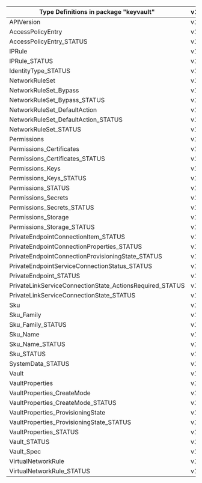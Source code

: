 | Type Definitions in package "keyvault"                   | v1api20210401preview |
|----------------------------------------------------------|----------------------|
| APIVersion                                               | v1api20210401preview |
| AccessPolicyEntry                                        | v1api20210401preview |
| AccessPolicyEntry_STATUS                                 | v1api20210401preview |
| IPRule                                                   | v1api20210401preview |
| IPRule_STATUS                                            | v1api20210401preview |
| IdentityType_STATUS                                      | v1api20210401preview |
| NetworkRuleSet                                           | v1api20210401preview |
| NetworkRuleSet_Bypass                                    | v1api20210401preview |
| NetworkRuleSet_Bypass_STATUS                             | v1api20210401preview |
| NetworkRuleSet_DefaultAction                             | v1api20210401preview |
| NetworkRuleSet_DefaultAction_STATUS                      | v1api20210401preview |
| NetworkRuleSet_STATUS                                    | v1api20210401preview |
| Permissions                                              | v1api20210401preview |
| Permissions_Certificates                                 | v1api20210401preview |
| Permissions_Certificates_STATUS                          | v1api20210401preview |
| Permissions_Keys                                         | v1api20210401preview |
| Permissions_Keys_STATUS                                  | v1api20210401preview |
| Permissions_STATUS                                       | v1api20210401preview |
| Permissions_Secrets                                      | v1api20210401preview |
| Permissions_Secrets_STATUS                               | v1api20210401preview |
| Permissions_Storage                                      | v1api20210401preview |
| Permissions_Storage_STATUS                               | v1api20210401preview |
| PrivateEndpointConnectionItem_STATUS                     | v1api20210401preview |
| PrivateEndpointConnectionProperties_STATUS               | v1api20210401preview |
| PrivateEndpointConnectionProvisioningState_STATUS        | v1api20210401preview |
| PrivateEndpointServiceConnectionStatus_STATUS            | v1api20210401preview |
| PrivateEndpoint_STATUS                                   | v1api20210401preview |
| PrivateLinkServiceConnectionState_ActionsRequired_STATUS | v1api20210401preview |
| PrivateLinkServiceConnectionState_STATUS                 | v1api20210401preview |
| Sku                                                      | v1api20210401preview |
| Sku_Family                                               | v1api20210401preview |
| Sku_Family_STATUS                                        | v1api20210401preview |
| Sku_Name                                                 | v1api20210401preview |
| Sku_Name_STATUS                                          | v1api20210401preview |
| Sku_STATUS                                               | v1api20210401preview |
| SystemData_STATUS                                        | v1api20210401preview |
| Vault                                                    | v1api20210401preview |
| VaultProperties                                          | v1api20210401preview |
| VaultProperties_CreateMode                               | v1api20210401preview |
| VaultProperties_CreateMode_STATUS                        | v1api20210401preview |
| VaultProperties_ProvisioningState                        | v1api20210401preview |
| VaultProperties_ProvisioningState_STATUS                 | v1api20210401preview |
| VaultProperties_STATUS                                   | v1api20210401preview |
| Vault_STATUS                                             | v1api20210401preview |
| Vault_Spec                                               | v1api20210401preview |
| VirtualNetworkRule                                       | v1api20210401preview |
| VirtualNetworkRule_STATUS                                | v1api20210401preview |
